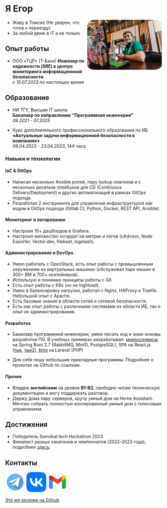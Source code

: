 # Я Егор

<img src="resources/img/myphoto.jpg" alt= “myphoto.jpg” width="240" style="float: right; border-radius:10%">

- Живу в Томске (Не уверен, что готов к переезду)
- За любой движ в IT и не только

## Опыт работы

- ООО «ТЦР» (Т-Банк)
  **Инженер по надежности (SRE) в центре мониторинга информационной безопасности**  
  _с 10.07.2023 по настоящее время_

## Образование

- НИ ТГУ, Высшая IT школа  
  **Бакалавр по направлению "Программная инженерия"**  
  _09.2021 - 07.2025_

- Курс дополнительного профессионального образования по ИБ  
  **«Актуальные задачи информационной безопасности в компаниях»**  
  _09.04.2023 - 23.04.2023_, 144 часа

### Навыки и технологии

#### IaC & GitOps

- Написал несколько Ansible ролей, пару lookup плагинов и с несколько десятков плейбуков для CD (Continuous Delivery/Deployment) и других автоматизаций в рамках GitOps подхода.
- Разработал 2 инструмента для управления инфраструктурой как кодом в GitOps подходе (Gitlab CI, Python, Docker, REST API, Ansible).

#### Мониторинг и логирование

- Настроил 10+ дашбордов в Grafana.
- Настроил множество scrapper'ов метрик и логов (cAdvisor, Node Exporter, Vector.dev, filebeat, logstash).

#### Администрирование и DevOps

- Умею работать с OpenStack, есть опыт работы с промышленным окружением на виртуальных машинах (обслуживал парк машин в 300+ ВМ и 700+ контейнеров).
- Использую и понимаю принципы работы с Git.
- Есть опыт работы с K8s (но не highload).
- Умею в балансировку нагрузки, работал с Nginx, HAProxy и Traefik. Небольшой опыт с Apache.
- Есть базовые знания в области сетей и сетевой безопасности.
- Есть как опыт работы с различными системами из области ИБ, так и опыт их администрирования.

#### Разработка  

- Бакалавр программной инженерии, умею писать код и знаю основы разработки ПО. В учебных примерах разрабатывал: [микросервисы](https://github.com/shameoff/Messenger_SpringLab) на Spring Boot 2.7 (RabbitMQ, MinIO, PostgreSQL), SPA на React.js ([тык](https://github.com/shameoff/Delivery.Kushats), [тык2](https://gitlab.com/outoftimeinc/frontend/outoftimefrontend)), [blog](https://github.com/shameoff/blogAPI) на Laravel (PHP)

- Для себя пишу небольшие прикладные программы. Подробнее о проектах на Github по ссылкам.

#### Прочее

- Владею **английским** на уровне **B1-B2**, свободно читаю техническую документацию и могу поддержать разговор.
- Держу дома пару серверов, кручу умный дом на Home Assistant. Мечтаю собрать полностью изолированный умный дом с голосовым управлением.

## Достижения

- Победитель Samokat.tech Hackathon 2023
- Финалист разных хакатонов и чемпионатов (2022-2023 года), подробнее [здесь](https://github.com/shameoff/CV/tree/main/img/certificates).

## Контакты

<a href="https://t.me/shameoff" rel="@shameoff">![tg @shameoff](resources/img/icons/tg.png)</a>
<a href="https://vk.com/shameoff" rel="id138729111">![vk Егор Шамов](resources/img/icons/vk.png)</a>
<a href="mailto:shameoff16@gmail.com" rel="eshamov030316@gmail.com">![eshamov030316@gmail.com](resources/img/icons/gmail.png)</a>

[Это же резюме на Github](https://github.com/shameoff/CV)